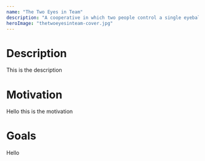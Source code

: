 ```yaml
---
name: "The Two Eyes in Team"
description: "A cooperative in which two people control a single eyeball in a person's head!"
heroImage: "thetwoeyesinteam-cover.jpg"
---
```


# Description

This is the description

# Motivation

Hello this is the motivation

# Goals

Hello
